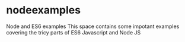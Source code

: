 # nodeexamples
Node and ES6 examples
  This space contains some impotant examples covering the tricy parts of ES6 Javascript and Node JS
